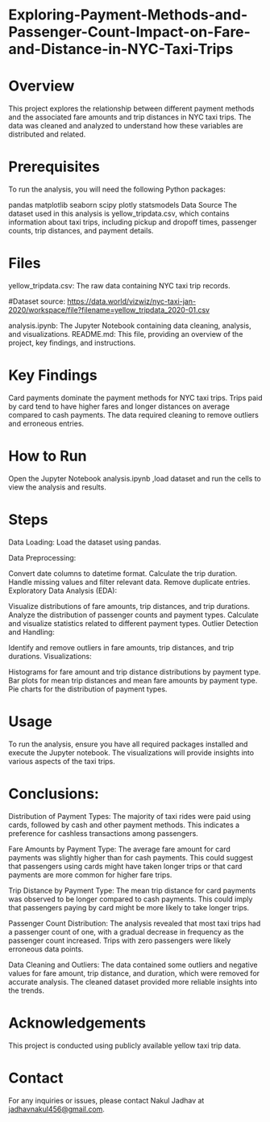 # Exploring-Payment-Methods-and-Passenger-Count-Impact-on-Fare-and-Distance-in-NYC-Taxi-Trips
# Overview
This project explores the relationship between different payment methods and the associated fare amounts and trip distances in NYC taxi trips. The data was cleaned and analyzed to understand how these variables are distributed and related.


# Prerequisites
To run the analysis, you will need the following Python packages:

pandas
matplotlib
seaborn
scipy
plotly
statsmodels
Data Source
The dataset used in this analysis is yellow_tripdata.csv, which contains information about taxi trips, including pickup and dropoff times, passenger counts, trip distances, and payment details.

# Files
yellow_tripdata.csv: The raw data containing NYC taxi trip records.

#Dataset source: https://data.world/vizwiz/nyc-taxi-jan-2020/workspace/file?filename=yellow_tripdata_2020-01.csv

analysis.ipynb: The Jupyter Notebook containing data cleaning, analysis, and visualizations.
README.md: This file, providing an overview of the project, key findings, and instructions.

# Key Findings
Card payments dominate the payment methods for NYC taxi trips.
Trips paid by card tend to have higher fares and longer distances on average compared to cash payments.
The data required cleaning to remove outliers and erroneous entries.

# How to Run
Open the Jupyter Notebook analysis.ipynb ,load dataset and run the cells to view the analysis and results.

# Steps
Data Loading:
Load the dataset using pandas.

Data Preprocessing:

Convert date columns to datetime format.
Calculate the trip duration.
Handle missing values and filter relevant data.
Remove duplicate entries.
Exploratory Data Analysis (EDA):

Visualize distributions of fare amounts, trip distances, and trip durations.
Analyze the distribution of passenger counts and payment types.
Calculate and visualize statistics related to different payment types.
Outlier Detection and Handling:

Identify and remove outliers in fare amounts, trip distances, and trip durations.
Visualizations:

Histograms for fare amount and trip distance distributions by payment type.
Bar plots for mean trip distances and mean fare amounts by payment type.
Pie charts for the distribution of payment types.
# Usage
To run the analysis, ensure you have all required packages installed and execute the Jupyter notebook. The visualizations will provide insights into various aspects of the taxi trips.




# Conclusions:
Distribution of Payment Types: The majority of taxi rides were paid using cards, followed by cash and other payment methods. This indicates a preference for cashless transactions among passengers.

Fare Amounts by Payment Type: The average fare amount for card payments was slightly higher than for cash payments. This could suggest that passengers using cards might have taken longer trips or that card payments are more common for higher fare trips.

Trip Distance by Payment Type: The mean trip distance for card payments was observed to be longer compared to cash payments. This could imply that passengers paying by card might be more likely to take longer trips.

Passenger Count Distribution: The analysis revealed that most taxi trips had a passenger count of one, with a gradual decrease in frequency as the passenger count increased. Trips with zero passengers were likely erroneous data points.

Data Cleaning and Outliers: The data contained some outliers and negative values for fare amount, trip distance, and duration, which were removed for accurate analysis. The cleaned dataset provided more reliable insights into the trends.

# Acknowledgements
This project is conducted using publicly available yellow taxi trip data.

# Contact
For any inquiries or issues, please contact Nakul Jadhav at jadhavnakul456@gmail.com.





